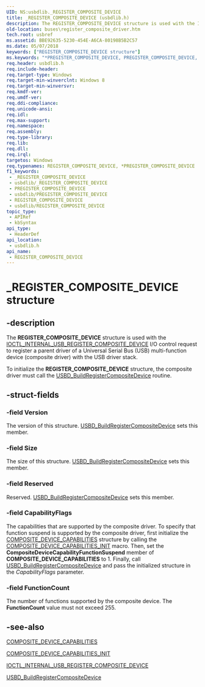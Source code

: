 ```yaml
---
UID: NS:usbdlib._REGISTER_COMPOSITE_DEVICE
title: _REGISTER_COMPOSITE_DEVICE (usbdlib.h)
description: The REGISTER_COMPOSITE_DEVICE structure is used with the IOCTL_INTERNAL_USB_REGISTER_COMPOSITE_DEVICE I/O control request to register a parent driver of a Universal Serial Bus (USB) multi-function device (composite driver) with the USB driver stack.
old-location: buses\register_composite_driver.htm
tech.root: usbref
ms.assetid: BBE92635-5230-454E-A6CA-80198B5B2C57
ms.date: 05/07/2018
keywords: ["REGISTER_COMPOSITE_DEVICE structure"]
ms.keywords: "*PREGISTER_COMPOSITE_DEVICE, PREGISTER_COMPOSITE_DEVICE, PREGISTER_COMPOSITE_DEVICE structure pointer [Buses], REGISTER_COMPOSITE_DEVICE, REGISTER_COMPOSITE_DEVICE structure [Buses], _REGISTER_COMPOSITE_DEVICE, buses.register_composite_driver, usbdlib/PREGISTER_COMPOSITE_DEVICE, usbdlib/REGISTER_COMPOSITE_DEVICE"
req.header: usbdlib.h
req.include-header: 
req.target-type: Windows
req.target-min-winverclnt: Windows 8
req.target-min-winversvr: 
req.kmdf-ver: 
req.umdf-ver: 
req.ddi-compliance: 
req.unicode-ansi: 
req.idl: 
req.max-support: 
req.namespace: 
req.assembly: 
req.type-library: 
req.lib: 
req.dll: 
req.irql: 
targetos: Windows
req.typenames: REGISTER_COMPOSITE_DEVICE, *PREGISTER_COMPOSITE_DEVICE
f1_keywords:
 - _REGISTER_COMPOSITE_DEVICE
 - usbdlib/_REGISTER_COMPOSITE_DEVICE
 - PREGISTER_COMPOSITE_DEVICE
 - usbdlib/PREGISTER_COMPOSITE_DEVICE
 - REGISTER_COMPOSITE_DEVICE
 - usbdlib/REGISTER_COMPOSITE_DEVICE
topic_type:
 - APIRef
 - kbSyntax
api_type:
 - HeaderDef
api_location:
 - usbdlib.h
api_name:
 - REGISTER_COMPOSITE_DEVICE
---
```


# _REGISTER_COMPOSITE_DEVICE structure


## -description

The <b>REGISTER_COMPOSITE_DEVICE</b> structure is used with the <a href="/windows-hardware/drivers/ddi/usbioctl/ni-usbioctl-ioctl_internal_usb_register_composite_device">IOCTL_INTERNAL_USB_REGISTER_COMPOSITE_DEVICE</a> I/O control request to register a  parent driver of a Universal Serial Bus (USB) multi-function device (composite driver)  with the USB driver stack. 

To initialize the <b>REGISTER_COMPOSITE_DEVICE</b> structure, the composite driver must call the <a href="/windows-hardware/drivers/ddi/usbdlib/nf-usbdlib-usbd_buildregistercompositedevice">USBD_BuildRegisterCompositeDevice</a> routine.

## -struct-fields

### -field Version

The version of this structure. <a href="/windows-hardware/drivers/ddi/usbdlib/nf-usbdlib-usbd_buildregistercompositedevice">USBD_BuildRegisterCompositeDevice</a> sets this  member.

### -field Size

The size of this structure. <a href="/windows-hardware/drivers/ddi/usbdlib/nf-usbdlib-usbd_buildregistercompositedevice">USBD_BuildRegisterCompositeDevice</a> sets this  member.

### -field Reserved

Reserved. <a href="/windows-hardware/drivers/ddi/usbdlib/nf-usbdlib-usbd_buildregistercompositedevice">USBD_BuildRegisterCompositeDevice</a> sets this  member.

### -field CapabilityFlags

The capabilities that are supported by the composite driver.
To specify that function suspend is supported by the composite driver, first initialize the <a href="/windows-hardware/drivers/ddi/usbdlib/ns-usbdlib-_composite_device_capabilities">COMPOSITE_DEVICE_CAPABILITIES</a> structure by calling the <a href="/windows-hardware/drivers/ddi/usbdlib/nf-usbdlib-composite_device_capabilities_init">COMPOSITE_DEVICE_CAPABILITIES_INIT</a> macro. Then, set the <b>CompositeDeviceCapabilityFunctionSuspend</b>
member of <b>COMPOSITE_DEVICE_CAPABILITIES</b> to 1. Finally, call <a href="/windows-hardware/drivers/ddi/usbdlib/nf-usbdlib-usbd_buildregistercompositedevice">USBD_BuildRegisterCompositeDevice</a> and pass the initialized structure in the  <i>CapabilityFlags</i> parameter.

### -field FunctionCount

The number of functions supported by the composite device. The <b>FunctionCount</b> value must not exceed 255.

## -see-also

<a href="/windows-hardware/drivers/ddi/usbdlib/ns-usbdlib-_composite_device_capabilities">COMPOSITE_DEVICE_CAPABILITIES</a>



<a href="/windows-hardware/drivers/ddi/usbdlib/nf-usbdlib-composite_device_capabilities_init">COMPOSITE_DEVICE_CAPABILITIES_INIT</a>



<a href="/windows-hardware/drivers/ddi/usbioctl/ni-usbioctl-ioctl_internal_usb_register_composite_device">IOCTL_INTERNAL_USB_REGISTER_COMPOSITE_DEVICE</a>



<a href="/windows-hardware/drivers/ddi/usbdlib/nf-usbdlib-usbd_buildregistercompositedevice">USBD_BuildRegisterCompositeDevice</a>